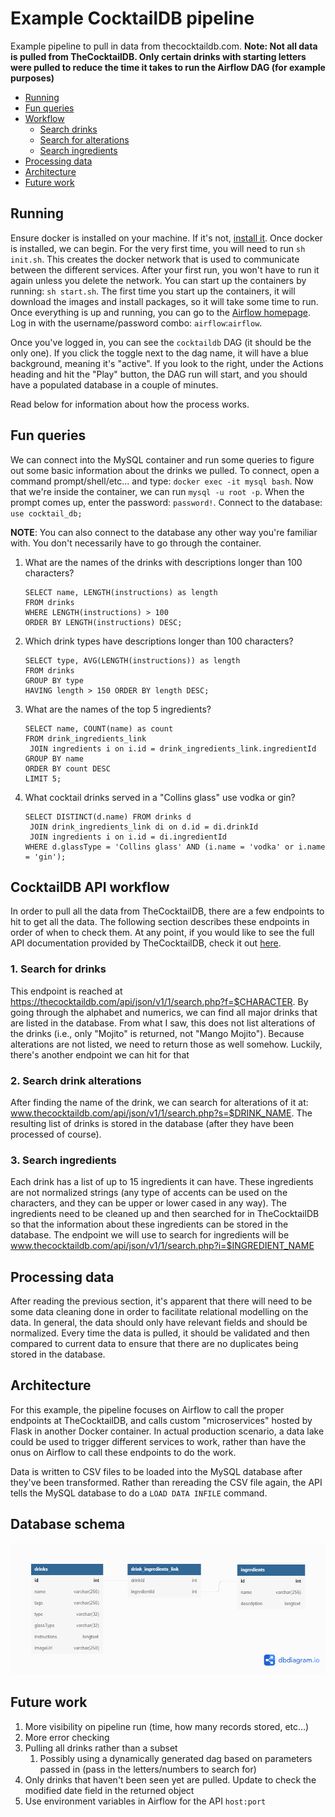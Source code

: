 # Example CocktailDB pipeline
Example pipeline to pull in data from thecocktaildb.com. **Note: Not all data is pulled from
TheCocktailDB. Only certain drinks with starting letters were pulled to reduce the time it takes
to run the Airflow DAG (for example purposes)**

- [Running](#running)
- [Fun queries](#fun-queries)
- [Workflow](#cocktaildb-api-workflow)
  - [Search drinks](#search-for-drinks)
  - [Search for alterations](#search-drink-alterations)
  - [Search ingredients](#search-ingredients)
- [Processing data](#processing-data)
- [Architecture](#architecture)
- [Future work](#future-work)

## Running
Ensure docker is installed on your machine. If it's not, [install it](https://docs.docker.com/get-docker/). Once docker
is installed, we can begin. For the very first time, you will need to run `sh init.sh`. This creates the docker network
that is used to communicate between the different services. After your first run, you won't have to run it again unless
you delete the network. You can start up the containers by running: `sh start.sh`. The first time you start up the containers,
it will download the images and install packages, so it will take some time to run. Once everything is up and running,
you can go to the [Airflow homepage](http://localhost:8080). Log in with the username/password combo: `airflow`:`airflow`.

Once you've logged in, you can see the `cocktaildb` DAG (it should be the only one). If you click the toggle next to the
dag name, it will have a blue background, meaning it's "active". If you look to the right, under the Actions heading
and hit the "Play" button, the DAG run will start, and you should have a populated database in a couple of minutes.

Read below for information about how the process works.

## Fun queries
We can connect into the MySQL container and run some queries to figure out some basic information about the drinks we
pulled. To connect, open a command prompt/shell/etc... and type: `docker exec -it mysql bash`. Now that we're inside
the container, we can run `mysql -u root -p`. When the prompt comes up, enter the password: `password!`. Connect to the 
database: `use cocktail_db;`

**NOTE**: You can also connect to the database any other way you're familiar with. You don't necessarily have to go 
through the container.

1) What are the names of the drinks with descriptions longer than 100 characters?
    ```
   SELECT name, LENGTH(instructions) as length 
   FROM drinks 
   WHERE LENGTH(instructions) > 100 
   ORDER BY LENGTH(instructions) DESC;
    ```
2) Which drink types have descriptions longer than 100 characters?
    ```
    SELECT type, AVG(LENGTH(instructions)) as length
    FROM drinks
    GROUP BY type
    HAVING length > 150 ORDER BY length DESC;
    ```
3) What are the names of the top 5 ingredients?
    ```
   SELECT name, COUNT(name) as count
    FROM drink_ingredients_link
     JOIN ingredients i on i.id = drink_ingredients_link.ingredientId
    GROUP BY name
    ORDER BY count DESC
    LIMIT 5;
    ```
4) What cocktail drinks served in a "Collins glass" use vodka or gin?
   ```
   SELECT DISTINCT(d.name) FROM drinks d
    JOIN drink_ingredients_link di on d.id = di.drinkId
    JOIN ingredients i on i.id = di.ingredientId
   WHERE d.glassType = 'Collins glass' AND (i.name = 'vodka' or i.name = 'gin');
   ```


## CocktailDB API workflow
In order to pull all the data from TheCocktailDB, there are a few endpoints to hit to get all the data. The following
section describes these endpoints in order of when to check them. At any point, if you would like to see the full API
documentation provided by TheCocktailDB, check it out [here](https://www.thecocktaildb.com/api.php).

### 1. Search for drinks
This endpoint is reached at https://thecocktaildb.com/api/json/v1/1/search.php?f=$CHARACTER. By going through the alphabet
and numerics, we can find all major drinks that are listed in the database. From what I saw, this does not list alterations
of the drinks (i.e., only "Mojito" is returned, not "Mango Mojito"). Because alterations are not listed, we need to 
return those as well somehow. Luckily, there's another endpoint we can hit for that

### 2. Search drink alterations
After finding the name of the drink, we can search for alterations of it at: www.thecocktaildb.com/api/json/v1/1/search.php?s=$DRINK_NAME.
The resulting list of drinks is stored in the database (after they have been processed of course).

### 3. Search ingredients
Each drink has a list of up to 15 ingredients it can have. These ingredients are not normalized strings (any type of 
accents can be used on the characters, and they can be upper or lower cased in any way). The ingredients
need to be cleaned up and then searched for in TheCocktailDB so that the information about these ingredients
can be stored in the database. The endpoint we will use to search for ingredients will be
www.thecocktaildb.com/api/json/v1/1/search.php?i=$INGREDIENT_NAME

## Processing data
After reading the previous section, it's apparent that there will need to be some data cleaning done in order to
facilitate relational modelling on the data. In general, the data should only have relevant fields and should be
normalized. Every time the data is pulled, it should be validated and then compared to current data to ensure that there
are no duplicates being stored in the database.

## Architecture
For this example, the pipeline focuses on Airflow to call the proper endpoints at TheCocktailDB, and calls custom 
"microservices" hosted by Flask in another Docker container. In actual production scenario, a data lake could be used to
trigger different services to work, rather than have the onus on Airflow to call these endpoints to do the work.

Data is written to CSV files to be loaded into the MySQL database after they've been transformed. Rather than rereading
the CSV file again, the API tells the MySQL database to do a `LOAD DATA INFILE` command.

## Database schema
![myImage](schema.png)



## Future work
1. More visibility on pipeline run (time, how many records stored, etc...)
3. More error checking
4. Pulling all drinks rather than a subset
   1. Possibly using a dynamically generated dag based on parameters passed in (pass in the letters/numbers to search for)
5. Only drinks that haven't been seen yet are pulled. Update to check the modified date field in the returned object 
6. Use environment variables in Airflow for the API `host:port`
    
